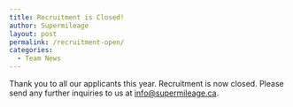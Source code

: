 ```yaml
---
title: Recruitment is Closed!
author: Supermileage
layout: post
permalink: /recruitment-open/
categories:
  - Team News
---
```

Thank you to all our applicants this year. Recruitment is now closed. Please send any further inquiries to us at info@supermileage.ca.